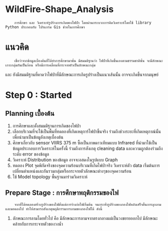 # WildFire-Shape_Analysis
        การศึกษา และ วิเคราะห์รูปร่างการเกิดของไฟป่า โดยผ่านกระบวกการคิดวิเคราะห์โดยใช้ library Python ประกอบกับ โปรแกรม Gis ช่วยในการศึกษา
# แนวคิด
        เชื่อว่าจากข้อมูลเบื้องต้นที่ได้ทำการศึกษามานั้น มีสมมติฐานว่า ไฟป่าที่เกิดขึ้นเองตามธรรมชาตินั้น จะมีลักษณะเกาะกลุ่มกันเป็นก้อน หรือมีการเคลื่อนที่กระจายตัวเป็นลักษณะกลุ่ม
และ ยังมีสมมติฐานที่คาดว่าไฟป่าที่มีลักษณะการเกิดรูปร่างเป็นแนวเส้นนั้น อาจจะเกิดขึ้นจากมนุษย์
# Step 0 : Started
## Planning เบื้องต้น
1. การศึกษาและตั้งสมมติฐานการเกิดของไฟป่า
2. เลือกบริเวณที่จะใช้เป็นพื้นที่ทดลองที่เกิดเหตุการ์ไฟป่าขึ้นจริง ร่วมถึงช่วงระยะที่เกิดเหตุกาณ์นั้น เพื่อนำมาเป็นข้อมูลังเกตุเบื้องต้น
3. ศึกษาเกี่ยวกับ sensor VIIRS 375 m ซื้อเป็นภาพดาวเทียมแบบ Infrared ที่นำมาใช้เป็นข้อมูลประกอบการวิเคราะห์ในครั้งนี้ ร่วมถึงการสังเกตุ cleaning data และความถูกต้องร่วมถึงระดับ error ของข้อมูล
4. วิเคราะห์ Distribution ของข้อมูล อาจจะอสดงในรูปแบบ Graph
5. ทดลอง Plot จุดพิกัดจริงของจุดความร้อนบริเวณที่เกิดไฟป่าจริง วิเคราะห์ตัว data เริ่มต้นการเปลี่ยนตำแหน่งและกันรวมกลุ่มหรือกระจายตัวลักษณะต่างๆของจุดความร้อน
6. ใช้ Model topology พื้นฐานมาร่วมวิเคราะห์
## Prepare Stage : การศึกษาพฤติกรรมของไฟ
        จากที่ได้ทดลองสร้างรูปร่างของไฟตั้งแต่การร่างก่อไฟเริ่มต้น จนกระทั่งรูปร่างของกองไฟหลังเสร็จสิ้นการลุกลาม และมอดลงไป ทำให้สามารถสังเกตุพฤติกรรมการลามของกองไฟได้ ดังนี้
1.  ลักษณะการลามโดยทั่วไป คือ มีลักษณะการลามจากตรงกลางแผ่เป็นวงขยายออกไป มีลักษณะคล้ายกับการกระจายตัวของวงน้ำ

